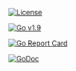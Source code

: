 [![License](https://img.shields.io/badge/license-MIT-blue.svg)](https://opensource.org/licenses/MIT)

[![Go v1.9](https://img.shields.io/badge/Go-v1.9-green.svg)](http://golang.org)

[![Go Report Card](https://goreportcard.com/badge/bitbucket.org/gotamer/version)](https://goreportcard.com/report/bitbucket.org/gotamer/version)

[![GoDoc](https://godoc.org/bitbucket.org/gotamer/version?status.svg)](https://godoc.org/bitbucket.org/gotamer/version)


